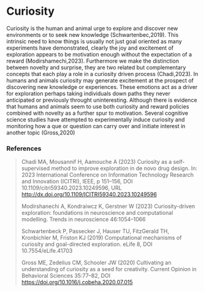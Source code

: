 # Curiosity
Curiosity is the human and animal urge to explore and discover new environments or to seek new knowledge (Schwartenbec,2019). This intrinsic need to know things is usually not just goal oriented as many experiments have demonstrated, clearly the joy and excitement of exploration appears to be motivation enough without the expectation of a reward (Modirshamechi,2023). Furthermore we make the distinction between novelty and surprise, they are two related but complementary concepts that each play a role in a curiosity driven process (Chadi,2023).  In humans and animals curiosity may generate excitement at the prospect of discovering new knowledge or experiences. These emotions act as a driver for exploration perhaps taking individuals down paths they never anticipated or previously throught uninteresting.  Although there is evidence that humans and animals seem to use both curiosity and reward policies combined with novelty as a further spur to motivation. Several cognitive science studies have attempted to experimentally  induce curiosity and monitoring how a que or question can carry over and initiate interest in another topic (Gross,2020)

### References
>  Chadi MA, Mousannif H, Aamouche A (2023) Curiosity as a self-supervised method to improve exploration in de novo drug design. In: 2023 International Conference on Information Technology Research and Innovation (ICITRI), IEEE, p 151–156, DOI 10.1109/citri59340.2023.10249596, URL http://dx.doi.org/10.1109/ICITRI59340.2023.10249596
> 
> Modirshanechi A, Kondraiwcz K, Gerstner W (2023) Curiosity-driven exploration: foundations in neuroscience and computational modelling. Trends in neuroscience 46:1054–1066
> 
> Schwartenbeck P, Passecker J, Hauser TU, FitzGerald TH, Kronbichler M, Friston KJ (2019) Computational mechanisms of curiosity and goal-directed exploration. eLife 8, DOI 10.7554/eLife.41703
> 
> Gross ME, Zedelius CM, Schooler JW (2020) Cultivating an understanding of curiosity as a seed for creativity. Current Opinion in Behavioral Sciences 35:77–82, DOI https://doi.org/10.1016/j.cobeha.2020.07.015
